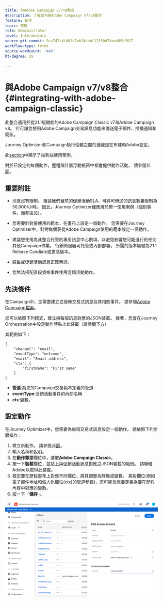 ```yaml
---
title: 與Adobe Campaign v7/v8整合
description: 了解如何與Adobe Campaign v7/v8整合
feature: 動作
topic: 管理
role: Administrator
level: Intermediate
source-git-commit: 9ca747c4f46fd7eb24dbbf12350d7bbe409b1617
workflow-type: tm+mt
source-wordcount: '448'
ht-degree: 2%

---
```


# 與Adobe Campaign v7/v8整合{#integrating-with-adobe-campaign-classic}

此整合適用於從21.1版開始的Adobe Campaign Classic v7和Adobe Campaign v8。 它可讓您使用Adobe Campaign交易訊息功能來傳送電子郵件、推播通知和簡訊。

Journey Optimizer和Campaign執行個體之間的連線是在布建時Adobe設定。

此[section](../building-journeys/campaign-classic-use-case.md)中顯示了端到端使用案例。

對於已設定的每個動作，歷程設計器浮動視窗中都會提供動作活動。 請參閱此[節](../building-journeys/using-adobe-campaign-classic.md)。

## 重要附註

* 消息沒有限制。 根據我們目前的促銷活動SLA，可將可傳送的訊息數量限制為50,000/小時。 因此，Journey Optimizer僅應用於單一使用案例（個別事件，而非區段）。

* 您需要針對要使用的範本，在畫布上設定一個動作。 您需要在Journey Optimizer中，針對每個要從Adobe Campaign使用的範本設定一個動作。

* 建議您使用為此整合托管的專用訊息中心例項，以避免影響您可能進行的任何其他Campaign作業。 行銷伺服器可托管或內部部署。 所需的版本編號為21.1 Release Candiate或更高版本。

* 裝載或促銷活動訊息正確無誤。

* 您無法搭配區段資格事件使用促銷活動動作。

## 先決條件

在Campaign中，您需要建立並發佈交易式訊息及其相關事件。 請參閱[Adobe Campaign檔案](https://experienceleague.adobe.com/docs/campaign-classic/using/transactional-messaging/introduction/about-transactional-messaging.html#transactional-messaging)。

您可以依照下列模式，建立與每個訊息對應的JSON裝載。 接著，您會在Journey Orchestration中設定動作時貼上此裝載（請參閱下方）

其範例如下：

```
{
    "channel": "email",
    "eventType": "welcome",
    "email": "Email address",
    "ctx": {
        "firstName": "First name"
    }
}
```

* **管道**:為您的Campaign交易範本定義的管道
* **eventType**:促銷活動事件的內部名稱
* **ctx**:變數。

## 設定動作

在Journey Optimizer中，您需要為每個交易式訊息設定一個動作。 請依照下列步驟操作：

1. 建立新動作。 請參閱此[節](../action/action.md)。
1. 輸入名稱和說明。
1. 在&#x200B;**動作類型**&#x200B;欄位中，選取&#x200B;**Adobe Campaign Classic**。
1. 按一下&#x200B;**裝載**&#x200B;欄位，並貼上與促銷活動訊息對應之JSON裝載的範例。 請聯絡Adobe以取得此裝載。
1. 視您要在歷程畫布上對應不同欄位，將其調整為靜態或變數。 某些欄位(例如電子郵件地址和個人化欄位(ctx)的管道參數)，您可能會想要定義為要在歷程內容中對應的變數。
1. 按一下「**儲存**」。

![](../assets/accintegration1.png)


